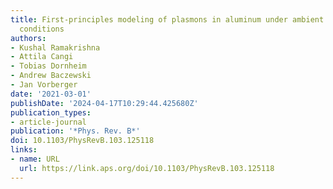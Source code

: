 ```yaml
---
title: First-principles modeling of plasmons in aluminum under ambient and extreme
  conditions
authors:
- Kushal Ramakrishna
- Attila Cangi
- Tobias Dornheim
- Andrew Baczewski
- Jan Vorberger
date: '2021-03-01'
publishDate: '2024-04-17T10:29:44.425680Z'
publication_types:
- article-journal
publication: '*Phys. Rev. B*'
doi: 10.1103/PhysRevB.103.125118
links:
- name: URL
  url: https://link.aps.org/doi/10.1103/PhysRevB.103.125118
---
```

